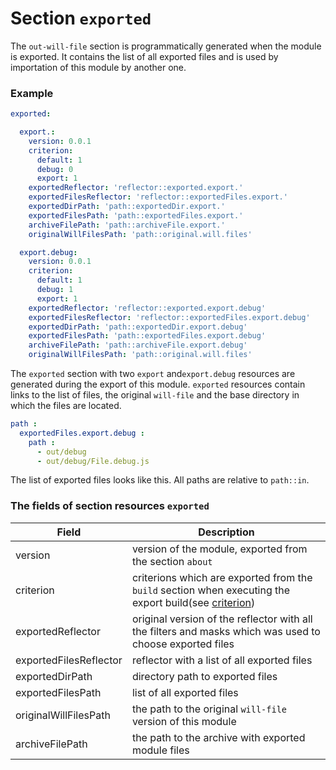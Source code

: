 # Section <code>exported</code>

The <code>out-will-file</code> section is programmatically generated when the module is exported. It contains the list of all exported files and is used by importation of this module by another one.

### Example

```yml
exported:

  export.:
    version: 0.0.1
    criterion:
      default: 1
      debug: 0
      export: 1
    exportedReflector: 'reflector::exported.export.'
    exportedFilesReflector: 'reflector::exportedFiles.export.'
    exportedDirPath: 'path::exportedDir.export.'
    exportedFilesPath: 'path::exportedFiles.export.'
    archiveFilePath: 'path::archiveFile.export.'
    originalWillFilesPath: 'path::original.will.files'

  export.debug:
    version: 0.0.1
    criterion:
      default: 1
      debug: 1
      export: 1
    exportedReflector: 'reflector::exported.export.debug'
    exportedFilesReflector: 'reflector::exportedFiles.export.debug'
    exportedDirPath: 'path::exportedDir.export.debug'
    exportedFilesPath: 'path::exportedFiles.export.debug'
    archiveFilePath: 'path::archiveFile.export.debug'
    originalWillFilesPath: 'path::original.will.files'
```

The `exported` section with two `export` and`export.debug` resources are generated during the export of this module. `exported` resources contain links to the list of files, the original `will-file` and the base directory in which the files are located.

```yml
path :
  exportedFiles.export.debug :
    path :
      - out/debug
      - out/debug/File.debug.js

```

The list of exported files looks like this. All paths are relative to `path::in`.

### The fields of section resources  `exported`   

| Field                    | Description                                   |
|--------------------------|----------------------------------------|
| version                  | version of the module, exported from the section `about`                         |
| criterion                | criterions which are exported from the `build` section when executing the export build(see [criterion](Criterions.md)) |
| exportedReflector        | original version of the reflector with all the filters and masks which was used to choose exported files  |
| exportedFilesReflector   | reflector with a list of all exported files  |  
| exportedDirPath          | directory path to exported files      |
| exportedFilesPath        | list of all exported files           |
| originalWillFilesPath    | the path to the original `will-file` version of this module          |
| archiveFilePath          | the path to the archive with exported module files                   |
